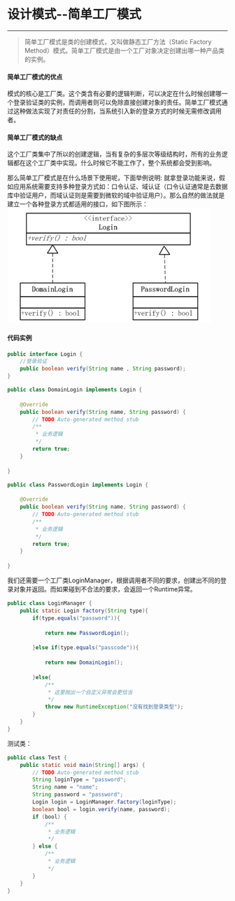 # 设计模式--简单工厂模式
***
> 简单工厂模式是类的创建模式，又叫做静态工厂方法（Static Factory Method）模式。简单工厂模式是由一个工厂对象决定创建出哪一种产品类的实例。

#### 简单工厂模式的优点
模式的核心是工厂类。这个类含有必要的逻辑判断，可以决定在什么时候创建哪一个登录验证类的实例，而调用者则可以免除直接创建对象的责任。简单工厂模式通过这种做法实现了对责任的分割，当系统引入新的登录方式的时候无需修改调用者。

#### 简单工厂模式的缺点
这个工厂类集中了所以的创建逻辑，当有复杂的多层次等级结构时，所有的业务逻辑都在这个工厂类中实现。什么时候它不能工作了，整个系统都会受到影响。

那么简单工厂模式是在什么场景下使用呢，下面举例说明:
就拿登录功能来说，假如应用系统需要支持多种登录方式如：口令认证、域认证（口令认证通常是去数据库中验证用户，而域认证则是需要到微软的域中验证用户）。那么自然的做法就是建立一个各种登录方式都适用的接口，如下图所示：
![image](https://github.com/yuanshichao1988/Interview-Knowledge-Collect/blob/master/designPattern/articles/imgs/simple-factory-01.png)

#### 代码实例
``` java
public interface Login {
    //登录验证
    public boolean verify(String name , String password);
}
```
``` java
public class DomainLogin implements Login {

    @Override
    public boolean verify(String name, String password) {
        // TODO Auto-generated method stub
        /**
         * 业务逻辑
         */
        return true;
    }

}
```
``` java
public class PasswordLogin implements Login {

    @Override
    public boolean verify(String name, String password) {
        // TODO Auto-generated method stub
        /**
         * 业务逻辑
         */
        return true;
    }

}
```
我们还需要一个工厂类LoginManager，根据调用者不同的要求，创建出不同的登录对象并返回。而如果碰到不合法的要求，会返回一个Runtime异常。
``` java
public class LoginManager {
    public static Login factory(String type){
        if(type.equals("password")){
            
            return new PasswordLogin();
            
        }else if(type.equals("passcode")){
            
            return new DomainLogin();
            
        }else{
            /**
             * 这里抛出一个自定义异常会更恰当
             */
            throw new RuntimeException("没有找到登录类型");
        }
    }
}
```

测试类：
``` java
public class Test {
    public static void main(String[] args) {
        // TODO Auto-generated method stub
        String loginType = "password";
        String name = "name";
        String password = "password";
        Login login = LoginManager.factory(loginType);
        boolean bool = login.verify(name, password);
        if (bool) {
            /**
             * 业务逻辑
             */
        } else {
            /**
             * 业务逻辑
             */
        }
    }
}
```
